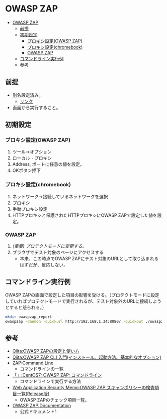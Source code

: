# OWASP ZAP

- [OWASP ZAP](#owasp-zap)
  - [前提](#前提)
  - [初期設定](#初期設定)
    - [プロキシ設定(OWASP ZAP)](#プロキシ設定owasp-zap)
    - [プロキシ設定(chromebook)](#プロキシ設定chromebook)
    - [OWASP ZAP](#owasp-zap-1)
  - [コマンドライン実行例](#コマンドライン実行例)
  - [参考](#参考)

## 前提

- 別名設定済み。  
  - [リンク](../Cloud9_init_note.md)
- 画面から実行すること。

## 初期設定

### プロキシ設定(OWASP ZAP)

1. ツール→オプション
2. ローカル・プロキシ
3. Address, ポートに任意の値を設定。
4. OKボタン押下

### プロキシ設定(chromebook)

1. ネットワーク→接続しているネットワークを選択
2. プロキシ
3. 手動プロキシ設定
4. HTTPプロキシと保護されたHTTPプロキシにOWASP ZAPで設定した値を設定。

### OWASP ZAP

1. *(重要) プロテクトモードに変更する。*
2. ブラウザでテスト対象のページにアクセスする
   - 本来、この時点でOWASP ZAPにテスト対象のURLとして取り込まれるはずだが、反応しない。

## コマンドライン実行例

OWASP ZAPの画面で設定した項目の影響を受ける。（プロテクトモードに設定していればプロテクトモードで実行されるが、テスト対象外のURLに接続しようとすると怒られる。）

``` sh
mkdir owaspzap_report
owaspzap -daemon -quickurl http://192.168.1.34:8080/ -quickout ./owaspzap_report/zap_out.xml
```

## 参考

- [Qiita:OWASP ZAPの設定と使い方](https://qiita.com/sangi/items/ba7e3d39237045c9be36)
- [Qiita:OWASP ZAP CLI 入門(インストール、起動方法、基本的なオプション)](https://qiita.com/zackey2/items/b10ae87c0844eed8ef81)
- [ZAP:Command Line](https://www.zaproxy.org/docs/desktop/cmdline/)
  - コマンドラインの一覧
- [「」:CentOS7: OWASP ZAP: コマンドライン](https://ameblo.jp/consa-spo/entry-12568024183.html)
  - コマンドラインで実行する方法
- [Web Application Security Memo:OWASP ZAP スキャンポリシーの検査項目一覧(Release版)](https://www.pupha.net/archives/2106/)
  - OWASP ZAPのチェック項目一覧。
- [OWASP ZAP:Documentation](https://www.zaproxy.org/docs/)
  - 公式ドキュメント1
